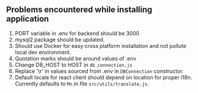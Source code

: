 ## Problems encountered while installing application

1. PORT variable in .env for backend should be 3000
2. mysql2 package should be updated.
3. Should use Docker for easy cross platform installation and not pollute local dev environment.
4. Quotation marks should be around values of .env
5. Change DB_HOST to HOST in `db_connection.js`
6. Replace '\r' in values sourced from .env in `DBConnection` constructor.
7. Default locale for react client should depend on location for proper i18n. Currently defaults to `Mn` in file `src/utils/translate.js`.

